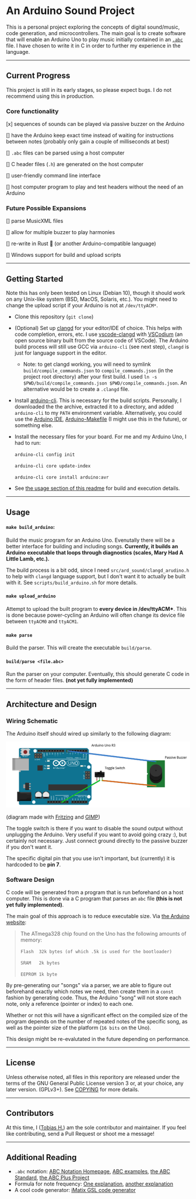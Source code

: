 # An Arduino Sound Project

This is a personal project exploring the concepts of digital sound/music, code generation, and microcontrollers. The main goal is to create software that will enable an Arduino Uno to play music initially contained in an [`.abc`](https://abcnotation.com/) file. I have chosen to write it in C in order to further my experience in the language.

---

## Current Progress

This project is still in its early stages, so please expect bugs. I do not recommend using this in production.

### Core functionality 
[x] sequences of sounds can be played via passive buzzer on the Arduino

[] have the Arduino keep exact time instead of waiting for instructions between notes (probably only gain a couple of milliseconds at best)

[] `.abc` files can be parsed using a host computer

[] C header files (`.h`) are generated on the host computer

[] user-friendly command line interface

[] host computer program to play and test headers without the need of an Arduino

### Future Possible Expansions

[] parse MusicXML files

[] allow for multiple buzzer to play harmonies

[] re-write in Rust 🦀 (or another Arduino-compatible language)

[] Windows support for build and upload scripts

---

## Getting Started

Note this has only been tested on Linux (Debian 10), though it should work on any Unix-like system (BSD, MacOS, Solaris, etc.). You might need to change the upload script if your Arduino is not at `/dev/ttyACM*`.

- Clone this repository (`git clone`)
- (Optional) Set up [clangd](https://clangd.llvm.org/) for your editor/IDE of choice. This helps with code completion, errors, etc. I use [vscode-clangd](https://github.com/clangd/vscode-clangd) with [VSCodium](https://vscodium.com/) (an open source binary built from the source code of VSCode). The Arduino build process will still use GCC via `arduino-cli` (see next step), `clangd` is just for language support in the editor.
  - Note: to get clangd working, you will need to symlink `build/compile_commands.json` to `compile_commands.json` (in the project root directory) after your first build. I used `ln -s $PWD/build/compile_commands.json $PWD/compile_commands.json`. An alternative would be to create a `.clangd` file.
- Install [arduino-cli](https://arduino.github.io/arduino-cli/0.19/installation/). This is necessary for the build scripts. Personally, I downloaded the the archive, extracted it to a directory, and added `arduino-cli` to my `PATH` environment variable. Alternatively, you could use the [Arduino IDE](https://www.arduino.cc/en/software), [Arduino-Makefile](https://github.com/sudar/Arduino-Makefile) (I might use this in the future), or something else.
- Install the necessary files for your board. For me and my Arduino Uno, I had to run:

   `arduino-cli config init`

   `arduino-cli core update-index`

   `arduino-cli core install arduino:avr`
- See [the usage section of this readme](#usage) for build and execution details.

---

## Usage

#### `make build_arduino`: 

Build the music program for an Arduino Uno. Evenutally there will be a better interface for building and including songs. **Currently, it builds an Arduino executable that loops through diagnostics (scales, Mary Had A Little Lamb, etc.).** 

The build process is a bit odd, since I need `src/ard_sound/clangd_arudino.h` to help with `clangd` language support, but I don't want it to actually be built with it. See `scripts/build_arduino.sh` for more details.

#### `make upload_arduino` 

Attempt to upload the built program to **every device in /dev/ttyACM\***. This is done because power-cycling an Arduino will often change its device file between `ttyACM0` and `ttyACM1`.  

#### `make parse`

Build the parser. This will create the executable `build/parse`.

#### `build/parse <file.abc>`

Run the parser on your computer. Eventually, this should generate C code in the form of header files. **(not yet fully implemented)**

---

## Architecture and Design

### Wiring Schematic
The Arduino itself should wired up similarly to the following diagram:

![Wiring Diagram](/misc/wiring/wiring_diagram.png)

(diagram made with [Fritzing](https://fritzing.org/) and [GIMP](https://www.gimp.org/))

The toggle switch is there if you want to disable the sound output without unplugging the Arduino. Very useful if you want to avoid going crazy :), but certainly not necessary. Just connect ground directly to the passive buzzer if you don't want it.

The specific digital pin that you use isn't important, but (currently) it is hardcoded to be **pin 7**.

### Software Design

C code will be generated from a program that is run beforehand on a host computer. This is done via a C program that parses an `abc` file **(this is not yet fully implemented)**. 

The main goal of this approach is to reduce executable size. Via [the Arduino website](https://www.arduino.cc/en/pmwiki.php?n=Tutorial/Memory): 

> The ATmega328 chip found on the Uno has the following amounts of memory:
> 
> `Flash  32k bytes (of which .5k is used for the bootloader)`
> 
> `SRAM   2k bytes`
> 
> `EEPROM 1k byte`

By pre-generating our "songs" via a parser, we are able to figure out beforehand exactly which notes we need, then create them in a `const` fashion by generating code. Thus, the Arduino "song" will not store each note, only a reference (pointer or index) to each one.

Whether or not this will have a significant effect on the compiled size of the program depends on the number of repeated notes of the specific song, as well as the pointer size of the platform (`16 bits` on the Uno).

This design might be re-evalutated in the future depending on performance.

---

## License

Unless otherwise noted, all files in this reporitory are released under the terms of the GNU General Public License version 3 or, at your choice, any later version. (GPLv3+). See [COPYING](COPYING) for more details.

---

## Contributors

At this time, I ([Tobias H.](https://github.com/tobias-hildebrandt)) am the sole contributor and maintainer. If you feel like contributing, send a Pull Request or shoot me a message!

---

## Additional Reading

- `.abc` notation: [ABC Notation Homepage](https://abcnotation.com/), [ABC examples](https://abcnotation.com/examples), [the ABC Standard](https://abcnotation.com/wiki/abc:standard:v2.1), [the ABC Plus Project](http://abcplus.sourceforge.net/)
- Formula for note frequency: [One explanation](https://pages.mtu.edu/~suits/NoteFreqCalcs.html), [another explanation](https://en.wikipedia.org/wiki/Piano_key_frequencies)
- A cool code generator: [iMatix GSL code generator](https://github.com/imatix/gsl)

